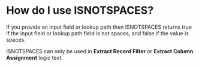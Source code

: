 
# How do I use ISNOTSPACES? 

If you provide an input field or lookup path then ISNOTSPACES returns true if the input field or lookup path field is not spaces, and false if the value is spaces.

ISNOTSPACES can only be used in **Extract Record Filter** or **Extract Column Assignment** logic text.

